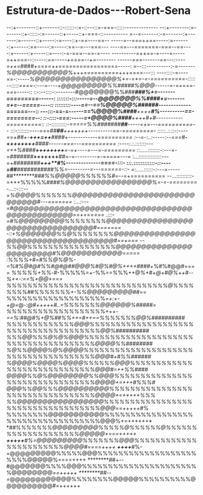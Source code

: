 # Estrutura-de-Dados---Robert-Sena
--:+--------::+-------::-::::::-:=-::---::=-===-:::::--------------
--:+--------:=-------::+-:::::-:=------::+-----::+-===-::----------
=--=-------:-=-------:+-------:=------::+-----:-=----::+-==----==--
-----=--===++==-----:=-------:+------:==-----:=-----:==--=---===---
----==---=======-===--==----:+------:+-----::=----:-=-===--==-=----
----------=++==-=----=-----=++===--:*-----:==-----+====--+=--------
------===-------==---:----=++=*###*#+*====++=================-----:
=--:::----------:-=-------*%@@@@@@@@@@@%*+++==========+++====---:::
----::::-=----==-:-----*%@@@@@@@@@@@@@@@@%+=-=+=-=-========+=-:::::
--:::::====-:---=----+@@@@@@@@@%%#####%@@@*------=-=====-===-----::
::-:--::::-:--------#@@@@@@@%%###*****###%+=-------=========------:
:::::::-:::-----=--*@@@@@@@%%###*********#+=-------=+=--=====----::
:::::::::----==--==%@@@@@%###******###*****-------------======---::
---:::-==-=------==%@@@@%####***++++*****#%----------==-========--:
::-::::-===:-----=+@@@@%####***++++**#*+***#-----------==========::
::-::::::::::-=====%%#######********##******-----=+=---==========--
:::-::::::::----===##****##****+++++****+*+*----------==-=========-
:::::..:.::-:----==+##*+-******+++=++***####+------------==========
:--=-:..:-----:--===*#**-+******+++++++**####------===---==========
:----:.:.:::::::---=++%##*##*****++++++++***=-=+----=---=-=========
::.....::::::::-:---=-=#######***+++++++**##=-=---------=-=====---=
:...:::::::::::::::---=+##*######****+++**#%--------------====-:::-
:::.::::::::::::-::----=##****###########%%=---------=---======-::-
=:.....::::::-:---=-----##********###%%@@@@@%%%%%%#*=--=+==========
--...::::::::::-=+++%%%%%##*******##%@@@@@@@@@@@@@@@@@%=-=-========
-...::-:::--=*%@@@@%%%%%%%@@@@@@@@@@@@@@@@@@@@@@@@@@@@@@#---=======
:...:---=#@@@@@@@@@@@@@@@@@@@@@@@@@@@@@@@@@@@@@@@@@@@@@@@@==+======
.:::-=#%@@@@@@@@@%%%%%%%%@@@@@@@@@@@@@@@@@@@@@@@@@@@@@@@@@@#=======
-::+%@@@@@@@%%@%%%%%%%%@@@@@@@@@@@@@@@@@@@@@@@@@@@@@@@@@@@@@#==+===
--%%@@%%%%%%%%%%%%%%%%%@@@@@@@@@@@@@@@@@@@@@@@@#%@@@@@@@@@@@@*=====
:*%%%%+#=#%%@%@%-=%#%@#@#%*%#@#@##@@*@%#@%#@%++*++####+*%#%#@@#====
*%%%%%+%%*-#-%%%%%=*+*-%%=*=%*%%++@*%+#+@+#@%*+*+#--%++-:==%+@@+===
%%%%%%%%%%%%%%%%%%%%%%%%%%%%%%%@%%%%%%%%##%%%%%%%+-%%@@@@@@@@@##*==
%%%%%%%%%%%%%%%%%%%*=+:+-+@=*@-*:@#++***+++#..=%%%%%%%@@@@@@%#####=
%%%%%%%%%%%%%%%%%%%+++-==%:##@#%+@%##%%++=#++==%%%%%%%@@%##########
%%%%%%%%%%%%%@@@%%%%%%%%%%%%%%%%%%%%%%%%%%%%%%%%%%%%%%@@%##########
%%%@@%%%@%@%@@@%%%%%%%%%%%%%%%%%%%%%%%%%%%%%%%%%%%%%%@@@@%%########
%@%%@@@@%@%@@@@%%%%%%%%%%%%%%%%%%%%%%%%%%%%%%%%%%%%%%@@@#+#%%######
%@@@@%@@@@%@@@@%%%%%%@@@%%%%%%%%%%%%%%%%%%%%%%%%%%%%%@@@#=++*%%####
@@@@%%@%@@@@@@@@%%@@@%%%%%%%%%%%%%%%%%%%%%%%%%%%%%%%%@@@@+=+++#%%%#
@@@%%@@%%%@@@@@@@@@@%%%%%%%%%%%%%%%%%%%%%%%%%%%%%%%%%@@@@+=+++++%%%
%%@@@@@@@@@@@@@@@@@%%%%%%%%%%%%%%%%%%%%%%%%%%%%%%%%%%%@@@*==+++++#%
%%%%%%%%@@@@@@@@@@@%%%%%%%%%%%%%%%%%%%%%%%%%%%%%%%%%%%@@@%+=++++++*
**##%%%%%%%@@@@@@@@@%%%%%@%%%%%%@%%%%%%%%%%%%%%%%%%%%@@@@@+===+++++
**+++++**#%=@@@@@@@@@%%%%%%%@@@%%%%%%%%%%%%%%%%%%%%%%%@@@@#====++++
**++++***#%-=@@@@@@@@@%%%%%@@@%%%%%%%%%%%%%%%%%%%%%%%@@@@@%====++++
********##+--#@@@@@@@%%%%@@@%%%%%%%%%%%%%%%%%%%%%%%@@@@@@@@*==+++++
********##--=*@@@@@@@@@@@@%%%%%%%%@@@@@%%%%%%%%%%@@@@@@@@@@#=++++++
